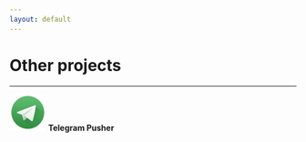 ```yaml
---
layout: default
---
```

# Other projects
***

![Telegram Pusher](assets/images/t64.png)
**Telegram Pusher**